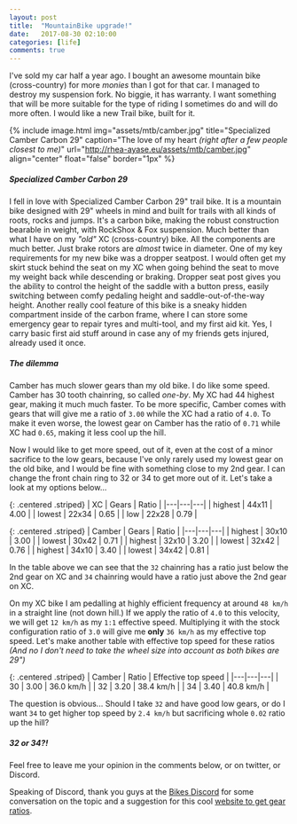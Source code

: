 ```yaml
---
layout: post
title:  "MountainBike upgrade!"
date:   2017-08-30 02:10:00
categories: [life]
comments: true
---
```

I've sold my car half a year ago. I bought an awesome mountain bike (cross-country) for more _monies_ than I got for that car. I managed to destroy my suspension fork. No biggie, it has warranty. I want something that will be more suitable for the type of riding I sometimes do and will do more often. I would like a new Trail bike, built for it.

<!--more-->

{% include image.html
  img="assets/mtb/camber.jpg"
  title="Specialized Camber Carbon 29"
  caption="The love of my heart <i>(right after a few people closest to me)</i>"
  url="http://rhea-ayase.eu/assets/mtb/camber.jpg"
  align="center"
  float="false"
  border="1px"
%}

##### Specialized Camber Carbon 29

I fell in love with Specialized Camber Carbon 29" trail bike. It is a mountain bike designed with 29" wheels in mind and built for trails with all kinds of roots, rocks and jumps. It's a carbon bike, making the robust construction bearable in weight, with RockShox & Fox suspension. Much better than what I have on my _"old"_ XC (cross-country) bike. All the components are much better. Just brake rotors are _almost_ twice in diameter. One of my key requirements for my new bike was a dropper seatpost. I would often get my skirt stuck behind the seat on my XC when going behind the seat to move my weight back while descending or braking. Dropper seat post gives you the ability to control the height of the saddle with a button press, easily switching between comfy pedaling height and saddle-out-of-the-way height. Another really cool feature of this bike is a sneaky hidden compartment inside of the carbon frame, where I can store some emergency gear to repair tyres and multi-tool, and my first aid kit. Yes, I carry basic first aid stuff around in case any of my friends gets injured, already used it once.

##### The dilemma

Camber has much slower gears than my old bike. I do like some speed. Camber has 30 tooth chainring, so called _one-by_. My XC had 44 highest gear, making it much much faster. To be more specific, Camber comes with gears that will give me a ratio of `3.00` while the XC had a ratio of `4.0`. To make it even worse, the lowest gear on Camber has the ratio of `0.71` while XC had `0.65`, making it less cool up the hill.

Now I would like to get more speed, out of it, even at the cost of a minor sacrifice to the low gears, because I've only rarely used my lowest gear on the old bike, and I would be fine with something close to my 2nd gear. I can change the front chain ring to 32 or 34 to get more out of it. Let's take a look at my options below...

{: .centered .striped}
| XC | Gears | Ratio |
|---|---|---|
| highest | 44x11 | 4.00 |
| lowest | 22x34 | 0.65 |
| low | 22x28 | 0.79 |

{: .centered .striped}
| Camber | Gears | Ratio |
|---|---|---|
| highest | 30x10 | 3.00 |
| lowest | 30x42 | 0.71 |
| highest | 32x10 | 3.20 |
| lowest | 32x42 | 0.76 |
| highest | 34x10 | 3.40 |
| lowest | 34x42 | 0.81 |

In the table above we can see that the `32` chainring has a ratio just below the 2nd gear on XC and `34` chainring would have a ratio just above the 2nd gear on XC.

On my XC bike I am pedalling at highly efficient frequency at around `48 km/h` in a straight line (not down hill.) If we apply the ratio of `4.0` to this velocity, we will get `12 km/h` as my `1:1` effective speed. Multiplying it with the stock configuration ratio of `3.0` will give me **only** `36 km/h` as my effective top speed. Let's make another table with effective top speed for these ratios _(And no I don't need to take the wheel size into account as both bikes are 29")_

{: .centered .striped}
| Camber | Ratio | Effective top speed |
|---|---|---|
| 30 | 3.00 | 36.0 km/h |
| 32 | 3.20 | 38.4 km/h |
| 34 | 3.40 | 40.8 km/h |

The question is obvious... Should I take `32` and have good low gears, or do I want `34` to get higher top speed by `2.4 km/h` but sacrificing whole `0.02` ratio up the hill?

##### 32 or 34?!

Feel free to leave me your opinion in the comments below, or on twitter, or Discord.

Speaking of Discord, thank you guys at the [Bikes Discord](https://discord.gg/QUj8k3S) for some conversation on the topic and a suggestion for this cool [website to get gear ratios](http://www.bikecalc.com/gear_ratios).

